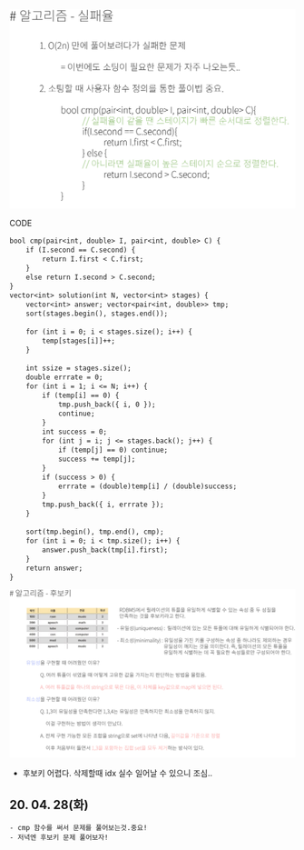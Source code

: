 ![Alt text](./img/img_200428.jpg)

CODE
```
bool cmp(pair<int, double> I, pair<int, double> C) {
	if (I.second == C.second) {
		return I.first < C.first;
	}
	else return I.second > C.second;
}
vector<int> solution(int N, vector<int> stages) {
	vector<int> answer; vector<pair<int, double>> tmp;
	sort(stages.begin(), stages.end());
	
	for (int i = 0; i < stages.size(); i++) {
		temp[stages[i]]++;
	}

	int ssize = stages.size();
	double errrate = 0;
	for (int i = 1; i <= N; i++) {
		if (temp[i] == 0) {
			tmp.push_back({ i, 0 });
			continue;
		}
		int success = 0;
		for (int j = i; j <= stages.back(); j++) {
			if (temp[j] == 0) continue;
			success += temp[j];
		}
		if (success > 0) {
			errrate = (double)temp[i] / (double)success;
		}
		tmp.push_back({ i, errrate });
	}
	
	sort(tmp.begin(), tmp.end(), cmp);
	for (int i = 0; i < tmp.size(); i++) {
		answer.push_back(tmp[i].first);
	}
	return answer;
}
```

![Alt text](./img/img_2004282.jpg)

 - 후보키 어렵다. 삭제할때 idx 실수 일어날 수 있으니 조심..
 
## 20. 04. 28(화)
    - cmp 함수를 써서 문제를 풀어보는것.중요!
    - 저녁엔 후보키 문제 풀어보자!